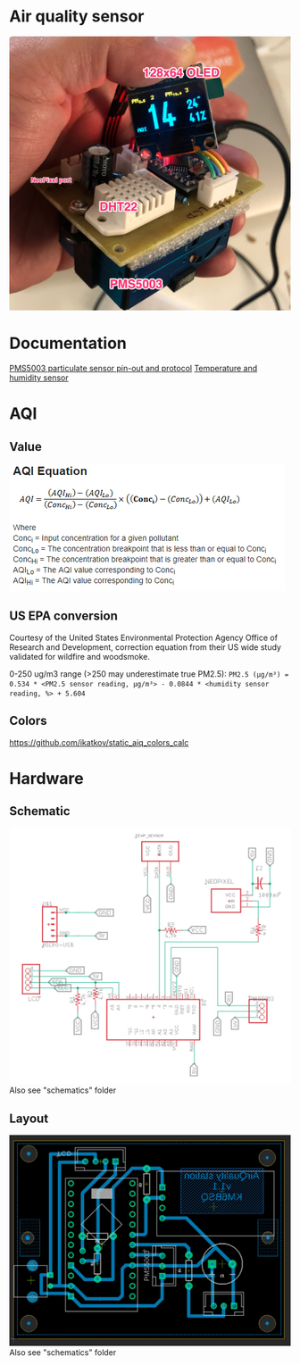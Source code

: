 # Air quality sensor

<img src="./sensor.jpg"> 

# Documentation

[PMS5003 particulate sensor pin-out and protocol]( 
https://www.aqmd.gov/docs/default-source/aq-spec/resources-page/plantower-pms5003-manual_v2-3.pdf)
[Temperature and humidity sensor](https://www.sparkfun.com/datasheets/Sensors/Temperature/DHT22.pdf)

# AQI
## Value
<img src="./aqi-equation.png">

## US EPA conversion
Courtesy of the United States Environmental Protection Agency Office of Research and Development, correction equation from their US wide study validated for wildfire and woodsmoke.

0-250 ug/m3 range (>250 may underestimate true PM2.5):
`PM2.5 (µg/m³) = 0.534 * <PM2.5 sensor reading, µg/m³> - 0.0844 * <humidity sensor reading, %> + 5.604`

## Colors

https://github.com/ikatkov/static_aiq_colors_calc

# Hardware
## Schematic
<img src="./pcb-schematic.jpg"> 
Also see "schematics" folder

## Layout
<img src="./pcb-layout.jpg"> 
Also see "schematics" folder
